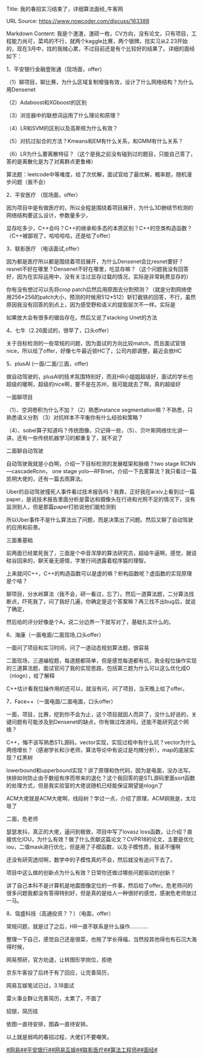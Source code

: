 Title: 我的春招实习结束了，详细算法面经_牛客网

URL Source: https://www.nowcoder.com/discuss/163388

Markdown Content:
我是个渣渣，渣硕一枚，CV方向，没有论文，只有项目，工程能力尚可，菜鸡的不行，就两个kaggle比赛，两个银牌。找实习从2.23开始的，现在3月中，找的我贼心累，不过目前还是有个比较好的结果了。详细的面经如下：

1、平安银行金融壹账通（现场面，offer）

（1）聊项目，聊比赛，为什么区域复制增强有效，设计了什么网络结构？为什么用Densenet

（2）Adaboost和XGboost的区别

（3）浏览器中的联想词运用了什么理论和原理？

（4）LR和SVM的区别以及高斯核为什么有效？

（5）对抗过拟合的方法？Kmeans和EM有什么关系，和GMM有什么关系？

（6）LR为什么要离散特征？（这个是我之前没有碰到过的题目，只能自己答了，答的是离散化是为了对离群点更鲁棒）

算法题：leetcode中等难度，给了次优解，面试官给了最优解，概率题，随机漫步问题（我不会）

2、平安医疗 （现场面，offer）

因为项目中是有做医疗的，所以全程是围绕着项目展开，为什么3D肺结节检测的网络结构要这么设计，参数量多少，

显存吃多少，C++会吗？C++的继承和多态的本质区别？C++的空类构造函数？（C++被鄙视了，哈哈哈哈，还是给了offer）

3、联影医疗 （电话面试,offer）

因为都是医疗所以都是围绕着项目展开，为什么Densenet会比resnet要好？resnet不好在哪里？Densenet不好在哪里，吃显存嘛？（这个问题我没有回答好，因为在实际运用中，没有关注过显存过载的情况，实际是非常耗费显存的）

你有没有想过可以先将crop patch后然后用原图去分割预测？（就是分割网络使用256\*256的patch大小，预测的时候用512\*512）斩钉截铁的回答，不行，虽然原因我没有回答的到点上，因为感受野和语义的提取层次不一样。实际是

如果放大会有很多的锯齿存在。然后又说了stacking Unet的方法

4、七牛（2.26面试的，很早了，口头offer）

关于目标检测的一些常规的问题，因为面试的方向比较match，而且面试官很nice，所以给了offer，好像七牛最近锁HC了，公司内部调整，最近会放HC

5、plusAI (一面/二面/三面，offer)

做自动驾驶的，plusAI的技术氛围特别好，而且HR小姐姐超级好，面试的学长也超级的暖啊，超级的nice啊，要不是在苏州，我可能就去了啊，真的超级好

一面聊项目

（1）、空洞卷积为什么不加？（2）熟悉instance segmentation嘛？不熟悉，只熟悉语义分割 （3）对抗样本不平衡你有什么经验和策略？

（4）、sobel算子知道吗？传统图像，只记得一些，（5）、贝叶斯网络优化讲一讲。还有一些传统机器学习的都重复了，就不说了

二面聊自动驾驶

自动驾驶我就是小白啊，介绍一下目标检测的发展框架和脉络？two stage RCNN—cascadeRcnn， one stage yolo—RFBnet，介绍一下去雾算法？我只看过一篇凯明大佬的，还有一篇去雨算法。

Uber的自动驾驶撞死人事件看过技术报告吗？我靠，正好我在arxiv上看到过一篇paper，是说技术报告里面分析是雷达和摄像头在行进和光照不足的情况下，没有监测到人，但是那篇paper打脸说他们能检测到

所以Uber事件不是什么算法出了问题，而是决策出了问题。然后又聊了自动驾驶的应用和前景。

三面重基础

前两面已经累死我了，三面是个中音浑厚的算法研究员，超级牛逼啊，感觉，据说硅谷回来的，聊天毫无感情，字里行间透露着程序猿的理智。

上来就问C++，C++的构造函数可以是虚的嘛？析构函数呢？虚函数的实现原理是个啥？

聊项目，分水岭算法（我不会，研一看过，忘了）。然后一道算法题，二分算法找断点，吓死我了，问了我好几遍，你确定是这个答案嘛？再三找不出bug后，就说了确定，

然后给的评分好像是个A，说二分边界一下就写对了，基础扎实什么的。

6、海康（一面电面/二面现场,口头offer）

一面问了项目和实习时间，问了一道动态规划算法题，很容易

二面现场，三道编程题，每道题都简单，但是感觉每道都有坑，我全程位操作实现的三道算法题，面试官问了我的实现思路，包括第三题为什么可以这么优化成O（nlogn），给了解释

C++估计看我位操作用的还可以，就没有问，问了项目，当天晚上给了offer。

7、Face++（一面电面/二面电面，口头offer）

一面，项目，比赛，挖到你不会为止，这个项目就因人而异了，没什么好说的，关键问题有可能涉及到Densenet的缺点，你有做过改进吗，还能不能研究这个网络？

C++，悔不该写熟悉STL源码，vector实现，实现过程中有什么坑？vector为什么两倍增长？（感谢学长和沙老师，算法导论中有说过是均摊分析），map的底层实现？红黑树

lowerbound和upperbound实现？讲了原理和伪代码，因为是电面，没办法写。快排如何防止由于数组有序而带来的退化？这个我回答的是STL源码里面sort函数的处理方式，但是我实验室的大佬说随机已经能保证期望是nlogn了

ACM大佬就是ACM大佬啊，线段树？学过一点，介绍了原理，ACM铜我是，太垃圾了

二面，危老师

瑟瑟发抖，真正的大佬，逼问到极致，项目中写了lovasz loss函数，让介绍？直接优化IOU，为什么有效？做了什么贡献这篇论文？CVPR18的论文，主要是优化iou，二值mask进行优化，但是用了子模函数，以及子模性质，我读不懂啊

还没有研究透彻啊，数学中的子模性真的不会，然后就没有追问下去了。

项目中这么做的创新点为什么有效？日常你还做过哪些问题驱动的创新？

讲了自己本科不是计算机是地震图像定位的一件事，然后给了offer。危老师问的很多问题我都没有答得特别好，但是真的是给人一种很好的感觉，感谢危老师放过一马。

8、瓴盛科技（高通投资？？）（电面，offer）

常规问题，就是过了之后，HR一直不联系是什么操作............

整理一下自己，感觉自己还是很菜，也拖了学长得福，当然投其他得也有石沉大海得时候，

网易预研，官方劝退，让转图形学岗位，拒绝

京东牛客投了后终于有了回应，让完善简历，

网易互娱笔试已过，3.18面试

雷火事业群让完善简历，太累了，不面了

招银，简历挂

依图一直待安排，图森一直待安排。

以上就是弱鸡的春招过程，大佬们不要嘲笑。

[#网易#](https://www.nowcoder.com/enterprise/149/discussion)[#平安银行#](https://www.nowcoder.com/enterprise/908/discussion)[#网易互娱#](https://www.nowcoder.com/enterprise/1063/discussion)[#联影医疗#](https://www.nowcoder.com/enterprise/1110/discussion)[#算法工程师#](https://www.nowcoder.com/creation/subject/146d543971d045ba84b4b8a4dd573fff)[#面经#](https://www.nowcoder.com/creation/subject/928d551be73f40db82c0ed83286c8783)
